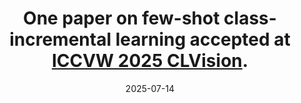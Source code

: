 ---
title: >-
    <i class="fas fa-book-open"></i> One paper on few-shot class-incremental learning accepted at <a href="https://sites.google.com/view/clvision2025" target="_blank">ICCVW 2025 CLVision</a>.
#    <a href="https://google.com" target="_blank">read more <i class="fas fa-angle-double-right"></i></a>
date: 2025-07-14
---